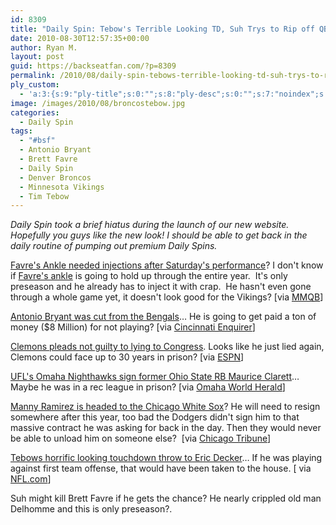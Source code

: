 ```yaml
---
id: 8309
title: "Daily Spin: Tebow's Terrible Looking TD, Suh Trys to Rip off QBs Head, Favre's Ankle Needed Injections"
date: 2010-08-30T12:57:35+00:00
author: Ryan M.
layout: post
guid: https://backseatfan.com/?p=8309
permalink: /2010/08/daily-spin-tebows-terrible-looking-td-suh-trys-to-rip-off-qbs-head-favres-ankle-needed-injections/
ply_custom:
  - 'a:3:{s:9:"ply-title";s:0:"";s:8:"ply-desc";s:0:"";s:7:"noindex";s:0:"";}'
image: /images/2010/08/broncostebow.jpg
categories:
  - Daily Spin
tags:
  - "#bsf"
  - Antonio Bryant
  - Brett Favre
  - Daily Spin
  - Denver Broncos
  - Minnesota Vikings
  - Tim Tebow
---
```


<div class="entry">
  <p>
    <em>Daily Spin took a brief hiatus during the launch of our new website.  Hopefully you guys like the new look! I should be able to get back in the daily routine of pumping out premium Daily Spins.<br /> </em>
  </p>

  <p>
    <a href="http://sportsillustrated.cnn.com/2010/writers/peter_king/08/29/mmqb/1.html">Favre's Ankle needed injections after Saturday's performance</a>? I don't know if <a href="https://backseatfan.com/2010/02/brett-favre-injury-pictures/">Favre's ankle</a> is going to hold up through the entire year.  It's only preseason and he already has to inject it with crap.  He hasn't even gone through a whole game yet, it doesn't look good for the Vikings? [via <a href="http://sportsillustrated.cnn.com/2010/writers/peter_king/08/29/mmqb/1.html">MMQB</a>]
  </p>

  <p>
    <a href="http://news.cincinnati.com/article/20100829/SPT02/308290023/Bryant-fired-wants-a-payday">Antonio Bryant was cut from the Bengals</a>… He is going to get paid a ton of money ($8 Million) for not playing? [via <a href="http://news.cincinnati.com/article/20100829/SPT02/308290023/Bryant-fired-wants-a-payday">Cincinnati Enquirer</a>]
  </p>

  <p>
    <a href="http://sports.espn.go.com/mlb/news/story?id=5512659">Clemons pleads not guilty to lying to Congress</a>. Looks like he just lied again, Clemons could face up to 30 years in prison? [via <a href="http://sports.espn.go.com/mlb/news/story?id=5512659">ESPN</a>]
  </p>

  <p>
    <a href="https://www.omaha.com/article/20100830/SPORTS/708309886/-1#nighthawks-to-sign-clarett">UFL's Omaha Nighthawks sign former Ohio State RB Maurice Clarett</a>… Maybe he was in a rec league in prison? [via <a href="https://www.omaha.com/article/20100830/SPORTS/708309886/-1#nighthawks-to-sign-clarett">Omaha World Herald</a>]
  </p>

  <p>
    <a href="http://articles.chicagotribune.com/2010-08-29/sports/ct-spt-0830-rogers-manny--20100829_1_white-sox-red-sox-daniel-hudson">Manny Ramirez is headed to the Chicago White Sox</a>? He will need to resign somewhere after this year, too bad the Dodgers didn't sign him to that massive contract he was asking for back in the day. Then they would never be able to unload him on someone else?  [via <a href="http://articles.chicagotribune.com/2010-08-29/sports/ct-spt-0830-rogers-manny--20100829_1_white-sox-red-sox-daniel-hudson">Chicago Tribune</a>]
  </p>

  <p>
    <a href="https://www.nfl.com/videos/nfl-game-highlights/09000d5d81a1c829/Decker-3-yard-TD-rec">Tebows horrific looking touchdown throw to Eric Decker</a>… If he was playing against first team offense, that would have been taken to the house. [ via <a href="https://www.nfl.com/videos/nfl-game-highlights/09000d5d81a1c829/Decker-3-yard-TD-rec">NFL.com</a>]
  </p>

  <p>
    Suh might kill Brett Favre if he gets the chance? He nearly crippled old man Delhomme and this is only preseason?.<br />
  </p>
</div>
